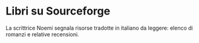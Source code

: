 # Libri su Sourceforge
La scrittrice Noemi segnala risorse tradotte in italiano da leggere: elenco di romanzi e relative recensioni.
